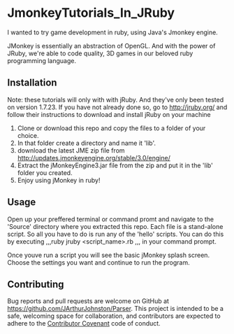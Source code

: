 # JmonkeyTutorials_In_JRuby

I wanted to try game development in ruby, using Java's Jmonkey engine. 

JMonkey is essentially an abstraction of OpenGL. And with the power of JRuby, we're able to code quality, 3D games in our beloved ruby programming language.

## Installation

Note: these tutorials will only with with jRuby. And they've only been tested on version 1.7.23. If you have not already done so, go to http://jruby.org/ and follow their instructions to download and install jRuby on your machine

1. Clone or download this repo and copy the files to a folder of your choice.
2. In that folder create a directory and name it 'lib'.
3. download the latest JME zip file from http://updates.jmonkeyengine.org/stable/3.0/engine/
4. Extract the jMonkeyEngine3.jar file from the zip and put it in the 'lib' folder you created.
5. Enjoy using jMonkey in ruby!

## Usage

Open up your preffered terminal or command promt and navigate to the 'Source' directory where you extracted this repo. Each file is a stand-alone script. So all you have to do is run any of the 'hello' scripts. You can do this by executing
,,,ruby
jruby <script_name>.rb 
,,,
in your command prompt.

Once youve run a script you will see the basic jMonkey splash screen. Choose the settings you want and continue to run the program.

## Contributing

Bug reports and pull requests are welcome on GitHub at https://github.com/JArthurJohnston/Parser. This project is intended to be a safe, welcoming space for collaboration, and contributors are expected to adhere to the [Contributor Covenant](contributor-covenant.org) code of conduct.
